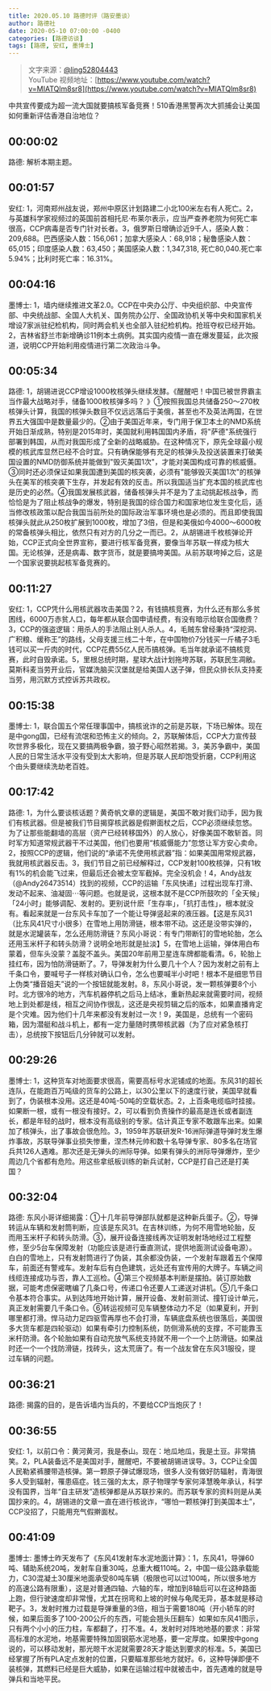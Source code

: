 ```yaml
---
title: 2020.05.10 路德时评（路安墨谈）
author: 路德社
date: 2020-05-10 07:00:00 -0400
categories: [路德访谈]
tags: [路德, 安红, 墨博士]
---
```


> 文字来源：[@ling52804443](https://twitter.com/ling52804443)  
> YouTube 视频地址：[https://www.youtube.com/watch?v=MIATQlm8sr8](https://www.youtube.com/watch?v=MIATQlm8sr8)

中共宣传要成为超一流大国就要搞核军备竞赛！510香港黑警再次大抓捕会让美国如何重新评估香港自治地位？

## 00:00:02

路德: 解析本期主题。

## 00:01:57

安红: 1，河南郑州战友说，郑州中原区计划路建二小北100米左右有人死亡。2，与英雄科学家视频过的英国前首相托尼·布莱尔表示，应当严查养老院为何死亡率很高，CCP病毒是否专门针对长者。3，俄罗斯日增确诊近9千人，感染人数：209,688。巴西感染人数：156,061；加拿大感染人：68,918；秘鲁感染人数：65,015；印度感染人数：63,450；美国感染人数：1,347,318, 死亡80,040.死亡率5.94%；比利时死亡率：16.31%。

## 00:04:16

墨博士: 1，墙内继续推进文革2.0。CCP在中央办公厅、中央组织部、中央宣传部、中央统战部、全国人大机关、国务院办公厅、全国政协机关等中央和国家机关增设7家派驻纪检机构，同时两会机关也全部入驻纪检机构。抢班夺权已经开始。2，吉林省舒兰市新增确诊11例本土病例。其实国内疫情一直在爆发蔓延，此次报道，说明CCP开始利用疫情进行第二次政治斗争。

## 00:05:34

路德: 1，胡锡进说CCP增设1000枚核弹头继续发酵。《醒醒吧！中国已被世界霸主当作最大战略对手，储备1000枚核弹多吗？ 》①按照我国总共储备250～270枚核弹头计算，我国的核弹头数目不仅远远落后于美俄，甚至也不及英法两国，在世界五大强国中是数量最少的。②由于美国近年来，专门用于保卫本土的NMD系统开始日渐成熟，特别是2015年时，美国就利用韩国国内矛盾，将"萨德"系统强行部署到韩国，从而对我国形成了全新的战略威胁。在这种情况下，原先全球最小规模的核武库显然已经不合时宜。只有确保能够有充足的核弹头及投送装置来打破美国设置的NMD防御系统并能做到"毁灭美国1次"，才能对美国构成可靠的核威慑。③同时还必须保证如果我国遭到美国的核突袭，必须有"能够毁灭美国1次"的核弹头在美军的核突袭下生存，并发起有效的反击。所以我国适当扩充本国的核武库也是历史的必然。④我国发展核武器，储备核弹头并不是为了主动挑起核战争，而恰恰是为了阻止核战争的爆发，特别是我国的综合国力和国家地位发生变化后，适当修改核政策以配合我国当前所处的国际政治军事环境也是必须的。而且即使我国核弹头就此从250枚扩展到1000枚，增加了3倍，但是和美俄如今4000～6000枚的常备核弹头相比，依然只有对方的几分之一而已。2，从胡锡进千枚核弹论开始，CCP正式向全世界宣称，要进行核军备竞赛，要像当年苏联一样成为核大国。无论核弹，还是病毒、数字货币，就是要搞垮美国。从前苏联垮掉之后，这是一个国家说要挑起核军备竞赛的。

## 00:11:27

安红: 1，CCP凭什么用核武器攻击美国？2，有钱搞核竞赛，为什么还有那么多贫困线，6000万赤贫人口，每年都从联合国申请经费，有没有暗示给联合国缴费？3，CCP的强盗逻辑：用杀人的手法阻止别人杀人。4，毛贼东曾经秉持“深挖洞、广积粮、缓称王”的路线，父母支援三线二十年，在中国物价7分钱买一斤橘子3毛钱可以买一斤肉的时代，CCP花费55亿人民币搞核弹。毛当年就承诺不搞核竞赛，此时自毁承诺。5，里根总统时期，星球大战计划拖垮苏联，苏联民生凋敝。莫斯科麦当劳开业后，官媒洗脑买汉堡就是给美国人送子弹，但民众排长队支持麦当劳，用沉默方式控诉苏共政权。

## 00:15:38

墨博士: 1，联合国五个常任理事国中，搞核讹诈的之前是苏联，下场已解体。现在是中gong国，已经有流氓和恐怖主义的倾向。2，苏联解体后，CCP大力宣传鼓吹世界多极化，现在又要搞两极争霸，狼子野心昭然若揭。3，美苏争霸中，美国人民的日常生活水平没有受到太大影响，但是苏联人民却饱受折磨，CCP利用这个由头要继续洗劫老百姓。

## 00:17:42

路德: 1，为什么要谈核话题？黄奇帆文章的逻辑是，美国不敢对我们动手，因为我们有核武器。但是被我们节目揭穿核武器是假擀面杖之后，CCP必须继续忽悠。为了让那些能翻墙的高层（资产已经转移国外）的人放心，好像美国不敢斩首。同时军方知道常规武器干不过美国，他们也要用“核威慑能力”忽悠让军方安心卖命。2，按照CCP的逻辑，他们说的“承诺不先使用核武器”指：如果美国用常规武器，我就用核武器反击。3，我们节目之前已经解释过，CCP发射100枚核弹，只有1枚有1%的机会能飞过来，但最后还会被太空军截掉。完全没机会！4，Andy战友（@Andy26473514）找到的视频，CCP的运输「东风快递」过程出现车打滑、发动不起来、油凝固⋯等问题。也就是说，这根本就不是CCP所鼓吹的「全天候」「24小时」能够调配、发射的。更别说什麽「生存率」，「抗打击性」，根本就没有。看起来就是一台东风卡车加了一个能让导弹竖起来的液压器。【这是东风31（比东风41尺寸小很多）在雪地上用防滑链，根本带不动。这还是没带实弹的，就是水泥罐装车，怎么还用防滑链？东风小哥说：有专门带断钉的雪地轮胎，怎么还用玉米杆子和转头防滑？说明全地形就是扯淡】5，在雪地上运输，弹体用白布蒙着，但车头没蒙？盖腚不盖头。美国20年前用卫星连车牌都能看清。6，轮胎上挂红布，因为怕防滑链断了。7，导弹发射为什么要几十个人？因为发射之前有上千条口令，要喊号子一样核对确认口令，怎么也要喊半小时吧！根本不是细思节目上伪类“播音姐夫”说的一个按钮就能发射。8，东风小哥说，发一颗核弹要8个小时。北方很冷的地方，汽车机器停机之后马上结冰，重新热起来就需要时间，视频地上到处都是线，相互之间协作很乱，这还是央视剪辑之后的版本，如果直播肯定是个灾难。因为他们十几年来都没有发射过一次！9，美国是，总统有一个密码箱，因为潜艇和战斗机上，都有一定力量随时携带核武器（为了应对紧急核打击），总统按下按钮后几分钟就可以发射。

## 00:29:26

墨博士: 1，这种货车对地面要求很高，需要高标号水泥铺成的地面。东风31的超长连队，在能跑百万吨级的货车的公路上，以30公里以下的速度行驶，美国早就看到了，伪装根本没用。这还是40吨-50吨的空载状态。2，上百条电缆临时挂接。如果断一根，或有一根没有接好。2，可以看到负责操作的最高是连长或者副连长，都是年轻的战时，根本没有高级别的专家。估计真正专家不敢跟车出来。如果加了核弹头，出了事故会很危险。3，1959年苏联研发R-16洲际弹道导弹时发生爆炸事故，苏联导弹事业损失惨重，涅杰林元帅和数十名导弹专家、80多名在场官兵共126人遇难。那次还是无弹头的洲际导弹。如果有弹头的洲际导弹爆炸，至少周边几个省都有危险。用这些拿纸板训练的新兵试射，CCP是打自己还是打美国？

## 00:32:04

路德: 东风小哥详细揭露：①十几年前导弹部队就都是这种新兵蛋子。②，导弹转运从车辆和发射筒判断，应该是东风31。在吉林训练，为何不用雪地轮胎，反而用玉米杆子和转头防滑。③，展开设备连接线再次证明发射场地经过工程整修，至少5台车保障发射（功能应该是进行垂直测试，提供地面测试设备电源）。白白的雪地上，只有发射筒进行了伪装，其余都没伪装，一个发射车跟着五个保障车，前面还有警戒车。发射车后有白色建筑，远处还有宣传用的大牌子。车辆之间线缆连接成功与否，靠人工巡检。④第三个视频基本判断是摆拍。装订原始数据，可能考虑保密瞎编了几条口号，传递口令还要人工递送对讲机。⑤几千条口令基本符合事实。从到达阵地开始计算，展开设备、发射前测试、撞钉设计单元，真正发射需要几千条口令。⑥转运视频可见车辆整体动力不足（如果夏利，开到哪里都打滑。悍马动力足四驱雪再厚也不会打滑，车辆底盘系统也很落后，美国很多大货车都是四轮驱动）如果有牵引力控制系统，防侧滑系统的支撑，不可能靠玉米杆防滑。各个轮胎如果有自动充放气系统支持就不用一个一个上防滑链。如果战时还一个一个找防滑链，找砖头，这太荒唐了。有一个战友曾在东风31服役，提过车辆的问题。

## 00:36:21

路德: 揭露的目的，是告诉墙内当兵的，不要给CCP当炮灰了！

## 00:36:55

安红: 1，以前口令：黄河黄河，我是泰山。现在：地瓜地瓜，我是土豆。非常搞笑。2，PLA装备远不是美国对手，醒醒吧，不要被胡锡进误导。3，CCP让全国人民勒紧裤腰带造核弹。第一颗原子弹试爆现场，很多人没有做好防辐射，青海很多人受到辐射，罹患癌症。钱三强的太太，原子物理学专家何泽慧晚年承认，科学没有国界，当年“自主研发”造核弹都是从苏联抄来的。而苏联专家的资料则是从美国抄来的。4，胡锡进的文章一直在进行核讹诈，“哪怕一颗核弹打到美国本土”，CCP没招了，只能用充气假擀面杖。

## 00:41:09

墨博士: 墨博士昨天发布了《东风41发射车水泥地面计算》：1，东风41，导弹60吨、辅助系统20吨，发射车自重30吨，总重大概110吨。2，中国一级公路承载能力，C30混凝土30厘米地面承受80吨车辆（极限也可以过100吨，所以很多地方的高速公路有限重），这是对普通四轴、六轴的车，增加到8轴后可以在这种路面上跑，但行驶速度却非常慢，尤其在拐弯和上坡的时候与龟爬无异，基本就是移动靶子。3，发射时推力过载是导弹重量的3倍，相当于需要180吨（开小轿车的时候，如果后面多了100-200公斤的东西，可能会翘头压翻车）如果如东风41图示，只有两个小小的压力柱，车都翻了，打不准。4，发射时对阵地地基的要求：非常高标准的水泥地，地基需要特殊加固钢筋水泥地基，要一定厚度。如果按中gong说的，可以移动发射，那光晾干水泥就需要28天才能达到要求的标准。5，美国已经掌握了所有PLA定点发射的位置，只要瞄准那些地方就好。6，这种导弹即便不装核弹，其燃料已经是巨大威胁，如果在运输过程中就被击中，首先遇难的就是导弹兵和当地平民。
